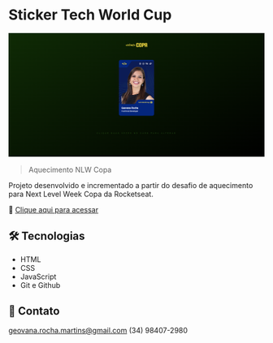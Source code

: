 # Sticker Tech World Cup

![preview](.github/preview.png)

> Aquecimento NLW Copa

Projeto desenvolvido e incrementado a partir do desafio de aquecimento para Next Level Week Copa da Rocketseat.


🔗 [Clique aqui para acessar](https://geovanarochamp.github.io/sticker-twc/)

## 🛠️ Tecnologias

- HTML
- CSS
- JavaScript
- Git e Github

## 📲 Contato

geovana.rocha.martins@gmail.com
(34) 98407-2980